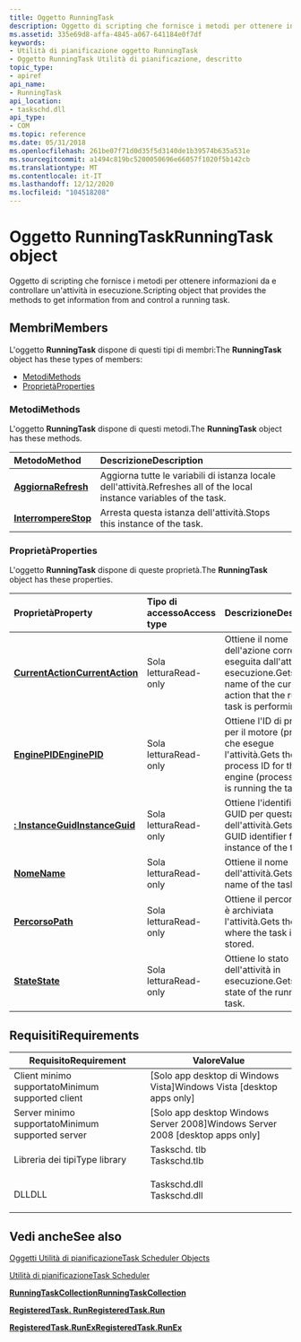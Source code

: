 ```yaml
---
title: Oggetto RunningTask
description: Oggetto di scripting che fornisce i metodi per ottenere informazioni da e controllare un'attività in esecuzione.
ms.assetid: 335e69d8-affa-4845-a067-641184e0f7df
keywords:
- Utilità di pianificazione oggetto RunningTask
- Oggetto RunningTask Utilità di pianificazione, descritto
topic_type:
- apiref
api_name:
- RunningTask
api_location:
- taskschd.dll
api_type:
- COM
ms.topic: reference
ms.date: 05/31/2018
ms.openlocfilehash: 261be07f71d0d35f5d3140de1b39574b635a531e
ms.sourcegitcommit: a1494c819bc5200050696e66057f1020f5b142cb
ms.translationtype: MT
ms.contentlocale: it-IT
ms.lasthandoff: 12/12/2020
ms.locfileid: "104518208"
---
```

# <a name="runningtask-object"></a><span data-ttu-id="12e9d-105">Oggetto RunningTask</span><span class="sxs-lookup"><span data-stu-id="12e9d-105">RunningTask object</span></span>

<span data-ttu-id="12e9d-106">Oggetto di scripting che fornisce i metodi per ottenere informazioni da e controllare un'attività in esecuzione.</span><span class="sxs-lookup"><span data-stu-id="12e9d-106">Scripting object that provides the methods to get information from and control a running task.</span></span>

## <a name="members"></a><span data-ttu-id="12e9d-107">Membri</span><span class="sxs-lookup"><span data-stu-id="12e9d-107">Members</span></span>

<span data-ttu-id="12e9d-108">L'oggetto **RunningTask** dispone di questi tipi di membri:</span><span class="sxs-lookup"><span data-stu-id="12e9d-108">The **RunningTask** object has these types of members:</span></span>

-   [<span data-ttu-id="12e9d-109">Metodi</span><span class="sxs-lookup"><span data-stu-id="12e9d-109">Methods</span></span>](#methods)
-   [<span data-ttu-id="12e9d-110">Proprietà</span><span class="sxs-lookup"><span data-stu-id="12e9d-110">Properties</span></span>](#properties)

### <a name="methods"></a><span data-ttu-id="12e9d-111">Metodi</span><span class="sxs-lookup"><span data-stu-id="12e9d-111">Methods</span></span>

<span data-ttu-id="12e9d-112">L'oggetto **RunningTask** dispone di questi metodi.</span><span class="sxs-lookup"><span data-stu-id="12e9d-112">The **RunningTask** object has these methods.</span></span>



| <span data-ttu-id="12e9d-113">Metodo</span><span class="sxs-lookup"><span data-stu-id="12e9d-113">Method</span></span>                                 | <span data-ttu-id="12e9d-114">Descrizione</span><span class="sxs-lookup"><span data-stu-id="12e9d-114">Description</span></span>                                                           |
|:---------------------------------------|:----------------------------------------------------------------------|
| [<span data-ttu-id="12e9d-115">**Aggiorna**</span><span class="sxs-lookup"><span data-stu-id="12e9d-115">**Refresh**</span></span>](runningtask-refresh.md) | <span data-ttu-id="12e9d-116">Aggiorna tutte le variabili di istanza locale dell'attività.</span><span class="sxs-lookup"><span data-stu-id="12e9d-116">Refreshes all of the local instance variables of the task.</span></span><br/> |
| [<span data-ttu-id="12e9d-117">**Interrompere**</span><span class="sxs-lookup"><span data-stu-id="12e9d-117">**Stop**</span></span>](runningtask-stop.md)       | <span data-ttu-id="12e9d-118">Arresta questa istanza dell'attività.</span><span class="sxs-lookup"><span data-stu-id="12e9d-118">Stops this instance of the task.</span></span><br/>                           |



 

### <a name="properties"></a><span data-ttu-id="12e9d-119">Proprietà</span><span class="sxs-lookup"><span data-stu-id="12e9d-119">Properties</span></span>

<span data-ttu-id="12e9d-120">L'oggetto **RunningTask** dispone di queste proprietà.</span><span class="sxs-lookup"><span data-stu-id="12e9d-120">The **RunningTask** object has these properties.</span></span>



| <span data-ttu-id="12e9d-121">Proprietà</span><span class="sxs-lookup"><span data-stu-id="12e9d-121">Property</span></span>                                                      | <span data-ttu-id="12e9d-122">Tipo di accesso</span><span class="sxs-lookup"><span data-stu-id="12e9d-122">Access type</span></span>          | <span data-ttu-id="12e9d-123">Descrizione</span><span class="sxs-lookup"><span data-stu-id="12e9d-123">Description</span></span>                                                                         |
|:--------------------------------------------------------------|:---------------------|:------------------------------------------------------------------------------------|
| [<span data-ttu-id="12e9d-124">**CurrentAction**</span><span class="sxs-lookup"><span data-stu-id="12e9d-124">**CurrentAction**</span></span>](runningtask-currentaction.md)<br/> | <span data-ttu-id="12e9d-125">Sola lettura</span><span class="sxs-lookup"><span data-stu-id="12e9d-125">Read-only</span></span><br/> | <span data-ttu-id="12e9d-126">Ottiene il nome dell'azione corrente eseguita dall'attività in esecuzione.</span><span class="sxs-lookup"><span data-stu-id="12e9d-126">Gets the name of the current action that the running task is performing.</span></span><br/> |
| [<span data-ttu-id="12e9d-127">**EnginePID**</span><span class="sxs-lookup"><span data-stu-id="12e9d-127">**EnginePID**</span></span>](runningtask-enginepid.md)<br/>         | <span data-ttu-id="12e9d-128">Sola lettura</span><span class="sxs-lookup"><span data-stu-id="12e9d-128">Read-only</span></span><br/> | <span data-ttu-id="12e9d-129">Ottiene l'ID di processo per il motore (processo) che esegue l'attività.</span><span class="sxs-lookup"><span data-stu-id="12e9d-129">Gets the process ID for the engine (process) which is running the task.</span></span><br/>  |
| [<span data-ttu-id="12e9d-130">**: InstanceGuid**</span><span class="sxs-lookup"><span data-stu-id="12e9d-130">**InstanceGuid**</span></span>](runningtask-instanceguid.md)<br/>   | <span data-ttu-id="12e9d-131">Sola lettura</span><span class="sxs-lookup"><span data-stu-id="12e9d-131">Read-only</span></span><br/> | <span data-ttu-id="12e9d-132">Ottiene l'identificatore GUID per questa istanza dell'attività.</span><span class="sxs-lookup"><span data-stu-id="12e9d-132">Gets the GUID identifier for this instance of the task.</span></span><br/>                  |
| [<span data-ttu-id="12e9d-133">**Nome**</span><span class="sxs-lookup"><span data-stu-id="12e9d-133">**Name**</span></span>](runningtask-name.md)<br/>                   | <span data-ttu-id="12e9d-134">Sola lettura</span><span class="sxs-lookup"><span data-stu-id="12e9d-134">Read-only</span></span><br/> | <span data-ttu-id="12e9d-135">Ottiene il nome dell'attività.</span><span class="sxs-lookup"><span data-stu-id="12e9d-135">Gets the name of the task.</span></span><br/>                                               |
| [<span data-ttu-id="12e9d-136">**Percorso**</span><span class="sxs-lookup"><span data-stu-id="12e9d-136">**Path**</span></span>](runningtask-path.md)<br/>                   | <span data-ttu-id="12e9d-137">Sola lettura</span><span class="sxs-lookup"><span data-stu-id="12e9d-137">Read-only</span></span><br/> | <span data-ttu-id="12e9d-138">Ottiene il percorso in cui è archiviata l'attività.</span><span class="sxs-lookup"><span data-stu-id="12e9d-138">Gets the path to where the task is stored.</span></span><br/>                               |
| [<span data-ttu-id="12e9d-139">**State**</span><span class="sxs-lookup"><span data-stu-id="12e9d-139">**State**</span></span>](runningtask-state.md)<br/>                 | <span data-ttu-id="12e9d-140">Sola lettura</span><span class="sxs-lookup"><span data-stu-id="12e9d-140">Read-only</span></span><br/> | <span data-ttu-id="12e9d-141">Ottiene lo stato dell'attività in esecuzione.</span><span class="sxs-lookup"><span data-stu-id="12e9d-141">Gets the state of the running task.</span></span> <br/>                                     |



 

## <a name="requirements"></a><span data-ttu-id="12e9d-142">Requisiti</span><span class="sxs-lookup"><span data-stu-id="12e9d-142">Requirements</span></span>



| <span data-ttu-id="12e9d-143">Requisito</span><span class="sxs-lookup"><span data-stu-id="12e9d-143">Requirement</span></span> | <span data-ttu-id="12e9d-144">Valore</span><span class="sxs-lookup"><span data-stu-id="12e9d-144">Value</span></span> |
|-------------------------------------|-----------------------------------------------------------------------------------------|
| <span data-ttu-id="12e9d-145">Client minimo supportato</span><span class="sxs-lookup"><span data-stu-id="12e9d-145">Minimum supported client</span></span><br/> | <span data-ttu-id="12e9d-146">\[Solo app desktop di Windows Vista\]</span><span class="sxs-lookup"><span data-stu-id="12e9d-146">Windows Vista \[desktop apps only\]</span></span><br/>                                          |
| <span data-ttu-id="12e9d-147">Server minimo supportato</span><span class="sxs-lookup"><span data-stu-id="12e9d-147">Minimum supported server</span></span><br/> | <span data-ttu-id="12e9d-148">\[Solo app desktop Windows Server 2008\]</span><span class="sxs-lookup"><span data-stu-id="12e9d-148">Windows Server 2008 \[desktop apps only\]</span></span><br/>                                    |
| <span data-ttu-id="12e9d-149">Libreria dei tipi</span><span class="sxs-lookup"><span data-stu-id="12e9d-149">Type library</span></span><br/>             | <dl> <span data-ttu-id="12e9d-150"><dt>Taskschd. tlb</dt></span><span class="sxs-lookup"><span data-stu-id="12e9d-150"><dt>Taskschd.tlb</dt></span></span> </dl> |
| <span data-ttu-id="12e9d-151">DLL</span><span class="sxs-lookup"><span data-stu-id="12e9d-151">DLL</span></span><br/>                      | <dl> <span data-ttu-id="12e9d-152"><dt>Taskschd.dll</dt></span><span class="sxs-lookup"><span data-stu-id="12e9d-152"><dt>Taskschd.dll</dt></span></span> </dl> |



## <a name="see-also"></a><span data-ttu-id="12e9d-153">Vedi anche</span><span class="sxs-lookup"><span data-stu-id="12e9d-153">See also</span></span>

<dl> <dt>

[<span data-ttu-id="12e9d-154">Oggetti Utilità di pianificazione</span><span class="sxs-lookup"><span data-stu-id="12e9d-154">Task Scheduler Objects</span></span>](task-scheduler-objects.md)
</dt> <dt>

[<span data-ttu-id="12e9d-155">Utilità di pianificazione</span><span class="sxs-lookup"><span data-stu-id="12e9d-155">Task Scheduler</span></span>](task-scheduler-start-page.md)
</dt> <dt>

[<span data-ttu-id="12e9d-156">**RunningTaskCollection**</span><span class="sxs-lookup"><span data-stu-id="12e9d-156">**RunningTaskCollection**</span></span>](runningtaskcollection.md)
</dt> <dt>

[<span data-ttu-id="12e9d-157">**RegisteredTask. Run**</span><span class="sxs-lookup"><span data-stu-id="12e9d-157">**RegisteredTask.Run**</span></span>](registeredtask-run.md)
</dt> <dt>

[<span data-ttu-id="12e9d-158">**RegisteredTask.RunEx**</span><span class="sxs-lookup"><span data-stu-id="12e9d-158">**RegisteredTask.RunEx**</span></span>](registeredtask-runex.md)
</dt> </dl>

 

 





